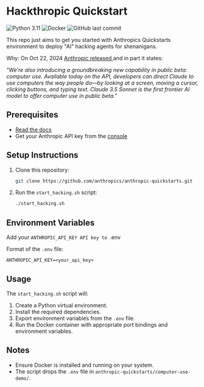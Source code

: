
# Hackthropic Quickstart

![Python 3.11](https://img.shields.io/badge/Python-3.11-blue)
![Docker](https://img.shields.io/badge/Docker-Required-green)
![GitHub last commit](https://img.shields.io/github/last-commit/anthropics/anthropic-quickstarts)

This repo just aims to get you started with Anthropics Quickstarts environment to deploy "AI" hacking agents for shenanigans.  

Why: On Oct 22, 2024 [Anthropic released ](https://www.anthropic.com/news/3-5-models-and-computer-use) and in part it states:

*"We’re also introducing a groundbreaking new capability in public beta: computer use. Available today on the API, developers can direct Claude to use computers the way people do—by looking at a screen, moving a cursor, clicking buttons, and typing text. Claude 3.5 Sonnet is the first frontier AI model to offer computer use in public beta."*

## Prerequisites

- [Read the docs](https://docs.anthropic.com/en/docs/build-with-claude/computer-use)
- Get your Anthropic API key from the [console](https://console.anthropic.com/dashboard)


## Setup Instructions

1. Clone this repository:
    ```bash
    git clone https://github.com/anthropics/anthropic-quickstarts.git
    ```
2. Run the `start_hacking.sh` script: 
    ```bash
    ./start_hacking.sh
    ```

## Environment Variables

Add your `ANTHROPIC_API_KEY API key to `.env`  ` 

Format of the `.env` file:
```
ANTHROPIC_API_KEY=<your_api_key>
```

## Usage

The `start_hacking.sh` script will:
1. Create a Python virtual environment.
2. Install the required dependencies.
3. Export environment variables from the `.env` file.
4. Run the Docker container with appropriate port bindings and environment variables.

## Notes

- Ensure Docker is installed and running on your system.
- The script drops the `.env` file in `anthropic-quickstarts/computer-use-demo/`.


